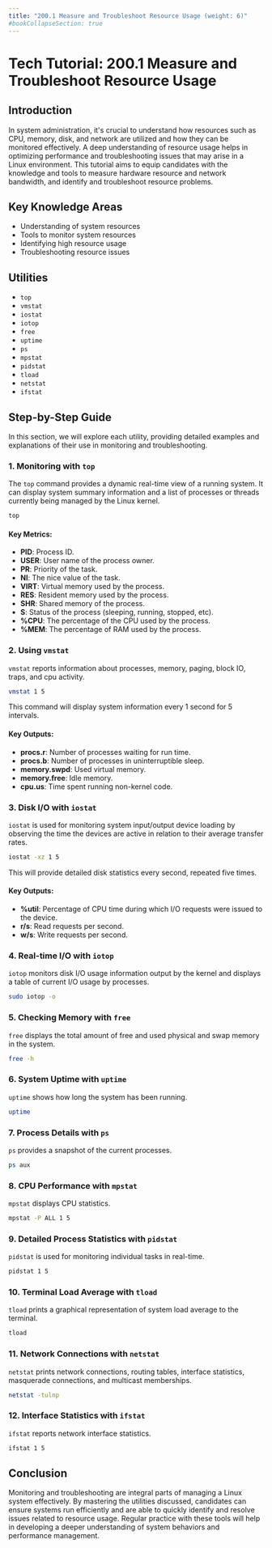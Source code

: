 ```yaml
---
title: "200.1 Measure and Troubleshoot Resource Usage (weight: 6)"
#bookCollapseSection: true
---
```


# Tech Tutorial: 200.1 Measure and Troubleshoot Resource Usage

## Introduction

In system administration, it's crucial to understand how resources such as CPU, memory, disk, and network are utilized and how they can be monitored effectively. A deep understanding of resource usage helps in optimizing performance and troubleshooting issues that may arise in a Linux environment. This tutorial aims to equip candidates with the knowledge and tools to measure hardware resource and network bandwidth, and identify and troubleshoot resource problems.

## Key Knowledge Areas

- Understanding of system resources
- Tools to monitor system resources
- Identifying high resource usage
- Troubleshooting resource issues

## Utilities

- `top`
- `vmstat`
- `iostat`
- `iotop`
- `free`
- `uptime`
- `ps`
- `mpstat`
- `pidstat`
- `tload`
- `netstat`
- `ifstat`

## Step-by-Step Guide

In this section, we will explore each utility, providing detailed examples and explanations of their use in monitoring and troubleshooting.

### 1. Monitoring with `top`

The `top` command provides a dynamic real-time view of a running system. It can display system summary information and a list of processes or threads currently being managed by the Linux kernel.

```bash
top
```

#### Key Metrics:
- **PID**: Process ID.
- **USER**: User name of the process owner.
- **PR**: Priority of the task.
- **NI**: The nice value of the task.
- **VIRT**: Virtual memory used by the process.
- **RES**: Resident memory used by the process.
- **SHR**: Shared memory of the process.
- **S**: Status of the process (sleeping, running, stopped, etc).
- **%CPU**: The percentage of the CPU used by the process.
- **%MEM**: The percentage of RAM used by the process.

### 2. Using `vmstat`

`vmstat` reports information about processes, memory, paging, block IO, traps, and cpu activity.

```bash
vmstat 1 5
```
This command will display system information every 1 second for 5 intervals.

#### Key Outputs:
- **procs.r**: Number of processes waiting for run time.
- **procs.b**: Number of processes in uninterruptible sleep.
- **memory.swpd**: Used virtual memory.
- **memory.free**: Idle memory.
- **cpu.us**: Time spent running non-kernel code.

### 3. Disk I/O with `iostat`

`iostat` is used for monitoring system input/output device loading by observing the time the devices are active in relation to their average transfer rates.

```bash
iostat -xz 1 5
```
This will provide detailed disk statistics every second, repeated five times.

#### Key Outputs:
- **%util**: Percentage of CPU time during which I/O requests were issued to the device.
- **r/s**: Read requests per second.
- **w/s**: Write requests per second.

### 4. Real-time I/O with `iotop`

`iotop` monitors disk I/O usage information output by the kernel and displays a table of current I/O usage by processes.

```bash
sudo iotop -o
```

### 5. Checking Memory with `free`

`free` displays the total amount of free and used physical and swap memory in the system.

```bash
free -h
```

### 6. System Uptime with `uptime`

`uptime` shows how long the system has been running.

```bash
uptime
```

### 7. Process Details with `ps`

`ps` provides a snapshot of the current processes.

```bash
ps aux
```

### 8. CPU Performance with `mpstat`

`mpstat` displays CPU statistics.

```bash
mpstat -P ALL 1 5
```

### 9. Detailed Process Statistics with `pidstat`

`pidstat` is used for monitoring individual tasks in real-time.

```bash
pidstat 1 5
```

### 10. Terminal Load Average with `tload`

`tload` prints a graphical representation of system load average to the terminal.

```bash
tload
```

### 11. Network Connections with `netstat`

`netstat` prints network connections, routing tables, interface statistics, masquerade connections, and multicast memberships.

```bash
netstat -tulnp
```

### 12. Interface Statistics with `ifstat`

`ifstat` reports network interface statistics.

```bash
ifstat 1 5
```

## Conclusion

Monitoring and troubleshooting are integral parts of managing a Linux system effectively. By mastering the utilities discussed, candidates can ensure systems run efficiently and are able to quickly identify and resolve issues related to resource usage. Regular practice with these tools will help in developing a deeper understanding of system behaviors and performance management.
